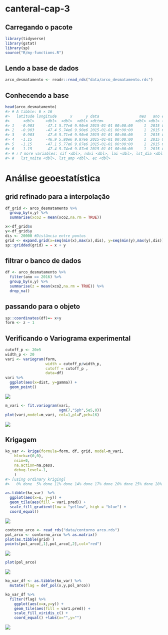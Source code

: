 
<!-- README.md is generated from README.Rmd. Please edit that file -->

# canteral-cap-3

## Carregando o pacote

``` r
library(tidyverse)
library(gstat)
library(sp)
source("R/my-functions.R")
```

## Lendo a base de dados

``` r
arco_desmatamento <- readr::read_rds("data/arco_desmatamento.rds")
```

## Conhecendo a base

``` r
head(arco_desmatamento)
#> # A tibble: 6 × 16
#>   latitude longitude      x      y data                  mes   ano estacao  xco2
#>      <dbl>     <dbl>  <dbl>  <dbl> <dttm>              <dbl> <dbl> <chr>   <dbl>
#> 1   -0.903     -47.1 5.77e6 9.90e6 2015-01-01 00:00:00     1  2015 Chuvosa    NA
#> 2   -0.903     -47.4 5.74e6 9.90e6 2015-01-01 00:00:00     1  2015 Chuvosa    NA
#> 3   -0.903     -47.6 5.71e6 9.90e6 2015-01-01 00:00:00     1  2015 Chuvosa    NA
#> 4   -1.15      -46.9 5.80e6 9.87e6 2015-01-01 00:00:00     1  2015 Chuvosa    NA
#> 5   -1.15      -47.1 5.77e6 9.87e6 2015-01-01 00:00:00     1  2015 Chuvosa    NA
#> 6   -1.15      -47.4 5.74e6 9.87e6 2015-01-01 00:00:00     1  2015 Chuvosa    NA
#> # ℹ 7 more variables: sif <dbl>, ndvi <dbl>, lai <dbl>, lst_dia <dbl>,
#> #   lst_noite <dbl>, lst_amp <dbl>, ec <dbl>
```

# Análise geoestatística

## grid refinado para a interpolação

``` r
df_grid <- arco_desmatamento %>% 
  group_by(x,y) %>% 
  summarise(xco2 = mean(xco2,na.rm = TRUE))

x<-df_grid$x
y<-df_grid$y
dis <- 20000 #Distância entre pontos
grid <- expand.grid(x=seq(min(x),max(x),dis), y=seq(min(y),max(y),dis))
sp::gridded(grid) = ~ x + y
```

## filtrar o banco de dados

``` r
df <- arco_desmatamento %>% 
  filter(ano == 2016) %>% 
  group_by(x,y) %>% 
  summarise(z = mean(xco2,na.rm = TRUE)) %>% 
  drop_na()
```

## passando para o objeto

``` r
sp::coordinates(df)=~ x+y  
form <- z ~ 1 
```

## Verificando o Variograma experimental

``` r
cutoff_p <- 20e5
width_p <- 20
vari <- variogram(form, 
                  width = cutoff_p/width_p,
                  cutoff = cutoff_p ,
                  data=df)
vari %>%  
  ggplot(aes(x=dist, y=gamma)) +
  geom_point()
```

![](README_files/figure-gfm/unnamed-chunk-8-1.png)<!-- -->

``` r
m_vari <- fit.variogram(vari,
                        vgm(7,"Sph",5e5,0))
plot(vari,model=m_vari, col=1,pl=F,pch=16)
```

![](README_files/figure-gfm/unnamed-chunk-9-1.png)<!-- -->

## Krigagem

``` r
ko_var <- krige(formula=form, df, grid, model=m_vari, 
    block=c(0,0),
    nsim=0,
    na.action=na.pass,
    debug.level=-1,  
    )
#> [using ordinary kriging]
#>   0% done  5% done 11% done 14% done 17% done 20% done 25% done 28% done 32% done 37% done 42% done 48% done 53% done 59% done 63% done 68% done 75% done 82% done 88% done 94% done100% done
```

``` r
as.tibble(ko_var)  %>%  
  ggplot(aes(x=x, y=y)) + 
  geom_tile(aes(fill = var1.pred)) +
  scale_fill_gradient(low = "yellow", high = "blue") + 
  coord_equal()
```

![](README_files/figure-gfm/unnamed-chunk-11-1.png)<!-- -->

``` r
contorno_arco <- read_rds("data/contorno_arco.rds")
pol_arco <- contorno_arco %>% as.matrix()
plot(as.tibble(grid) )
points(pol_arco[,1],pol_arco[,2],col="red")
```

![](README_files/figure-gfm/unnamed-chunk-12-1.png)<!-- -->

``` r
plot(pol_arco)
```

![](README_files/figure-gfm/unnamed-chunk-12-2.png)<!-- -->

``` r
ko_var_df <- as.tibble(ko_var) %>% 
  mutate(flag = def_pol(x,y,pol_arco))

ko_var_df %>% 
  filter(flag) %>% 
    ggplot(aes(x=x,y=y)) +
    geom_tile(aes(fill = var1.pred)) +
    scale_fill_viridis_c() +
    coord_equal() +labs(x="",y="")
```

![](README_files/figure-gfm/unnamed-chunk-13-1.png)<!-- -->
